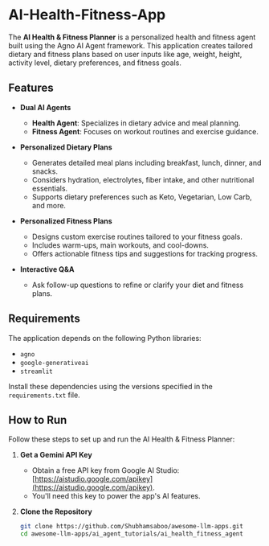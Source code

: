 # AI-Health-Fitness-App

The **AI Health & Fitness Planner** is a personalized health and fitness agent built using the Agno AI Agent framework. This application creates tailored dietary and fitness plans based on user inputs like age, weight, height, activity level, dietary preferences, and fitness goals.

## Features

- **Dual AI Agents**  
  - **Health Agent**: Specializes in dietary advice and meal planning.  
  - **Fitness Agent**: Focuses on workout routines and exercise guidance.

- **Personalized Dietary Plans**  
  - Generates detailed meal plans including breakfast, lunch, dinner, and snacks.  
  - Considers hydration, electrolytes, fiber intake, and other nutritional essentials.  
  - Supports dietary preferences such as Keto, Vegetarian, Low Carb, and more.

- **Personalized Fitness Plans**  
  - Designs custom exercise routines tailored to your fitness goals.  
  - Includes warm-ups, main workouts, and cool-downs.  
  - Offers actionable fitness tips and suggestions for tracking progress.

- **Interactive Q&A**  
  - Ask follow-up questions to refine or clarify your diet and fitness plans.

## Requirements

The application depends on the following Python libraries:  
- `agno`  
- `google-generativeai`  
- `streamlit`  

Install these dependencies using the versions specified in the `requirements.txt` file.

## How to Run

Follow these steps to set up and run the AI Health & Fitness Planner:

1. **Get a Gemini API Key**  
   - Obtain a free API key from Google AI Studio: [https://aistudio.google.com/apikey](https://aistudio.google.com/apikey).  
   - You'll need this key to power the app's AI features.

2. **Clone the Repository**  
   ```bash
   git clone https://github.com/Shubhamsaboo/awesome-llm-apps.git
   cd awesome-llm-apps/ai_agent_tutorials/ai_health_fitness_agent
